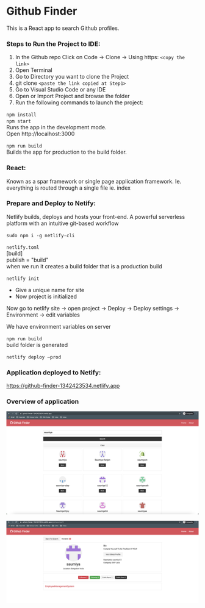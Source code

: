 # Github Finder

This is a React app to search Github profiles.

### Steps to Run the Project to IDE:
1. In the Github repo Click on Code -> Clone -> Using https: `<copy the link>`
2. Open Terminal
3. Go to Directory you want to clone the Project
4. git clone `<paste the link copied at Step1>`
5. Go to Visual Studio Code or any IDE
6. Open or Import Project and browse the folder
7. Run the following commands to launch the project:  

`npm install`  
`npm start`  
Runs the app in the development mode.  
Open http://localhost:3000  

`npm run build`  
Builds the app for production to the build folder.  


### React:
Known as a spar framework or single page application framework.
Ie. everything is routed through a single file ie. index


### Prepare and Deploy to Netify:

Netlify builds, deploys and hosts your front-end.
A powerful serverless platform with an intuitive git-based workflow


`sudo npm i -g netlify-cli`

`netlify.toml`  
[build]  
publish = "build"   
when we run it creates a build folder that is a production build

`netlify init`
-	Give a unique name for site
-	Now project is initialized

Now go to netlify site -> open project  -> Deploy -> Deploy settings -> Environment -> edit variables

We have environment variables on server

`npm run build`  
build folder is generated

`netlify deploy –prod`


### Application deployed to Netify:
https://github-finder-1342423534.netlify.app


### Overview of application

![](./screenshots/mainpage.png)

![](./screenshots/finderpage.png)
